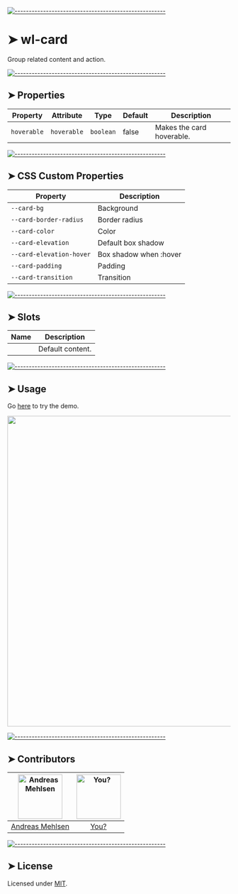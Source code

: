 
[![-----------------------------------------------------](https://raw.githubusercontent.com/andreasbm/readme/master/assets/lines/colored.png)](#wl-card)

# ➤ wl-card

Group related content and action.


[![-----------------------------------------------------](https://raw.githubusercontent.com/andreasbm/readme/master/assets/lines/colored.png)](#properties)

## ➤ Properties

| Property    | Attribute   | Type      | Default | Description               |
|-------------|-------------|-----------|---------|---------------------------|
| `hoverable` | `hoverable` | `boolean` | false   | Makes the card hoverable. |


[![-----------------------------------------------------](https://raw.githubusercontent.com/andreasbm/readme/master/assets/lines/colored.png)](#css-custom-properties)

## ➤ CSS Custom Properties

| Property                 | Description            |
|--------------------------|------------------------|
| `--card-bg`              | Background             |
| `--card-border-radius`   | Border radius          |
| `--card-color`           | Color                  |
| `--card-elevation`       | Default box shadow     |
| `--card-elevation-hover` | Box shadow when :hover |
| `--card-padding`         | Padding                |
| `--card-transition`      | Transition             |


[![-----------------------------------------------------](https://raw.githubusercontent.com/andreasbm/readme/master/assets/lines/colored.png)](#slots)

## ➤ Slots

| Name | Description      |
|------|------------------|
|      | Default content. |



[![-----------------------------------------------------](https://raw.githubusercontent.com/andreasbm/readme/master/assets/lines/colored.png)](#usage)

## ➤ Usage

Go [here](https://weightless.dev/elements/card) to try the demo.

<a href="https://weightless.dev/elements/card" align="center">
  <img src="https://raw.githubusercontent.com/andreasbm/elements/master/screenshots/wl-card.png" width="700" />
</a>


[![-----------------------------------------------------](https://raw.githubusercontent.com/andreasbm/readme/master/assets/lines/colored.png)](#contributors)

## ➤ Contributors
	

| [<img alt="Andreas Mehlsen" src="https://avatars1.githubusercontent.com/u/6267397?s=460&v=4" width="100">](https://twitter.com/andreasmehlsen) | [<img alt="You?" src="https://joeschmoe.io/api/v1/random" width="100">](https://github.com/andreasbm/weightless/blob/master/CONTRIBUTING.md) |
|:--------------------------------------------------:|:--------------------------------------------------:|
| [Andreas Mehlsen](https://twitter.com/andreasmehlsen) | [You?](https://github.com/andreasbm/weightless/blob/master/CONTRIBUTING.md) |


[![-----------------------------------------------------](https://raw.githubusercontent.com/andreasbm/readme/master/assets/lines/colored.png)](#license)

## ➤ License
	
Licensed under [MIT](https://opensource.org/licenses/MIT).
